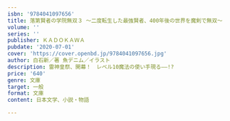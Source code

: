 ```yaml
---
isbn: '9784041097656'
title: 落第賢者の学院無双３ ～二度転生した最強賢者、400年後の世界を魔剣で無双～
volume: ''
series: ''
publisher: ＫＡＤＯＫＡＷＡ
pubdate: '2020-07-01'
cover: 'https://cover.openbd.jp/9784041097656.jpg'
author: 白石新／著 魚デニム／イラスト
description: 雷神皇祭、開幕！　レベル10魔法の使い手現る――!?
price: '640'
genre: 文庫
target: 一般
format: 文庫
content: 日本文学、小説・物語

---
```


